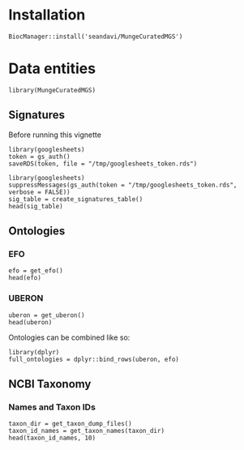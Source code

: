 # Installation

```{r eval=FALSE}
BiocManager::install('seandavi/MungeCuratedMGS')
```

# Data entities

```{r message=FALSE, warning=FALSE}
library(MungeCuratedMGS)
```

## Signatures

Before running this vignette

```{r eval=FALSE}
library(googlesheets)
token = gs_auth()
saveRDS(token, file = "/tmp/googlesheets_token.rds")
```



```{r sig_table_from_gs}
library(googlesheets)
suppressMessages(gs_auth(token = "/tmp/googlesheets_token.rds", verbose = FALSE))
sig_table = create_signatures_table()
head(sig_table)
```



## Ontologies

### EFO

```{r efo}
efo = get_efo()
head(efo)
```

### UBERON

```{r uberon}
uberon = get_uberon()
head(uberon)
```

Ontologies can be combined like so:

```{r}
library(dplyr)
full_ontologies = dplyr::bind_rows(uberon, efo)
```

## NCBI Taxonomy

### Names and Taxon IDs

```{r taxon_names}
taxon_dir = get_taxon_dump_files()
taxon_id_names = get_taxon_names(taxon_dir)
head(taxon_id_names, 10)
```
